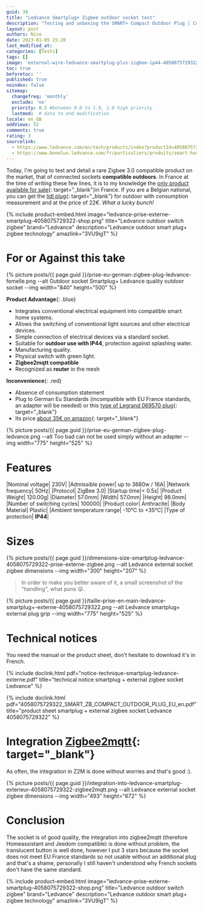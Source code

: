 ```yaml
---
guid: 38
title: "Ledvance Smartplug+ Zigbee outdoor socket test"
description: "Testing and unboxing the SMART+ Compact Outdoor Plug | Compact connected outdoor socket to control conventional devices with Zigbee technology"
layout: post
authors: Nico
date: 2023-01-05 15:20
last_modified_at: 
categories: [Tests]
tags: []
image: 'external-wire-ledvance-smartplug-plus-zigbee-ip44-4058075729322-prise-externe.png'
toc: true
beforetoc: ''
published: true
noindex: false
sitemap:
  changefreq: 'monthly'
  exclude: 'no'
  priority: 0.5 #between 0.0 to 1.0, 1.0 high priority
  lastmod:  # date to end modification
locale: en_GB
addViews: 52
comments: true
rating: 3
sourcelink:
  - https://www.ledvance.com/en/tech/products/index?productId=4058075729322&category=141283&documentId=408
  - https://www.benelux.ledvance.com/fr/particuliers/produits/smart-home/smart-home-components/smart-zigbee/composants-exterieurs-smart-avec-technologie-zigbee/prises-smart-avec-technologie-zigbee/prise-exterieure-connectee-compacte-pour-controler-des-appareils-conventionnels-avec-la-technologie-zigbee-c141283?productId=203923
---
```

Today, I'm going to test and detail a rare Zigbee 3.0 compatible product on the market, that of connected sockets **compatible outdoors**. In France at the time of writing these few lines, it is to my knowledge the [only product available for sale](https://amzn.to/3VU9igT){: target="_blank"}in France. If you are a Belgian national, you can get the [lidl plug](https://www.lidl.be/p/fr-BE/silvercrest-prise-connectee-smart-home-pour-l-exterieur/p100351932){: target="_blank"} for outdoor with consumption measurement and at the price of 22€. *What a lucky bunch!*

{% include product-embed.html image="ledvance-prise-externe-smartplug-4058075729322-shop.png" title="Ledvance outdoor switch zigbee" brand="Ledvance" description="Ledvance outdoor smart plug+ zigbee technology" amazlink="3VU9igT" %}

# For or Against this take

{% picture posts/{{ page.guid }}/prise-eu-german-zigbee-plug-ledvance-femelle.png --alt Outdoor socket Smartplug+ Ledvance quality outdoor socket --img width="840" height="500" %}

**Product Advantage**{: .blue}

- Integrates conventional electrical equipment into compatible smart home systems.
- Allows the switching of conventional light sources and other electrical devices.
- Simple connection of electrical devices via a standard socket.
- Suitable for **outdoor use with IP44**, protection against splashing water.
- Manufacturing quality.
- Physical switch with green light.
- **Zigbee2mqtt compatible**
- Recognized as **router** in the mesh

**Inconvenience**{: .red}

- Absence of consumption statement
- Plug to German Eu Standards (incompatible with EU France standards, an adapter will be needed) or this [type of Legrand 069570 plug](https://amzn.to/3Xb7t0f){: target="_blank"}
- Its price [about 35€ on amazon](https://amzn.to/3VU9igT){: target="_blank"}

{% picture posts/{{ page.guid }}/prise-eu-german-zigbee-plug-ledvance.png --alt Too bad can not be used simply without an adapter --img width="775" height="525" %}


# Features

|Nominal voltage| 230V|
|Admissible power| up to 3680w / 16A|
|Network frequency| 50Hz|
|Protocol| ZigBee 3.0|
|Startup time|< 0.5s|
|Product Weight| 120.00g|
|Diameter| 57.0mm|
|Width| 57.0mm|
|Height| 98.0mm|
|Number of switching cycles| 100000|
|Product color| Anthracite|
|Body Material| Plastic|
|Ambient temperature range| -10°C to +35°C|
|Type of protection| **IP44**|

# Sizes

{% picture posts/{{ page.guid }}/dimensions-size-smartplug-ledvance-4058075729322-prise-externe-zigbee.png --alt Ledvance external socket zigbee dimensions --img width="300" height="207" %}

> In order to make you better aware of it, a small screenshot of the "handling", what puns 😜.

{% picture posts/{{ page.guid }}/taille-prise-en-main-ledvance-smartplug+-externe-4058075729322.png --alt Ledvance smartplug+ external plug grip --img width="775" height="525" %}

# Technical notices

You need the manual or the product sheet, don't hesitate to download it's in French.

{% include doclink.html pdf="notice-technique-smartplug-ledvance-externe.pdf" title="technical notice smartplug + external zigbee socket Ledvance" %}

{% include doclink.html pdf="4058075729322_SMART_ZB_COMPACT_OUTDOOR_PLUG_EU_en.pdf" title="product sheet smartplug + external zigbee socket Ledvance 4058075729322" %}

# Integration [Zigbee2mqtt](https://www.zigbee2mqtt.io/){: target="_blank"}

As often, the integration in Z2M is done without worries and that's good :).

{% picture posts/{{ page.guid }}/integration-into-ledvance-smartplug-exterieur-4058075729322-zigbee2mqtt.png --alt Ledvance external socket zigbee dimensions --img width="493" height="672" %}

# Conclusion

The socket is of good quality, the integration into zigbee2mqtt (therefore Homeassistant and Jeedom compatible) is done without problem, the translucent button is well done, however I put 3 stars because the socket does not meet EU France standards so not usable without an additional plug and that's a shame, personally I still haven't understood why French sockets don't have the same standard.

{% include product-embed.html image="ledvance-prise-externe-smartplug-4058075729322-shop.png" title="Ledvance outdoor switch zigbee" brand="Ledvance" description="Ledvance outdoor smart plug+ zigbee technology" amazlink="3VU9igT" %}

